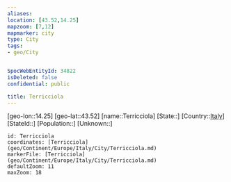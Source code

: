 ```yaml
---
aliases: 
location: [43.52,14.25]
mapzoom: [7,12] 
mapmarker: city 
type: City
tags:
- geo/City


SpocWebEntityId: 34822
isDeleted: false
confidential: public

title: Terricciola
---
```

[geo-lon::14.25]
[geo-lat::43.52]
[name::Terricciola]
[State::]
[Country::[Italy](geo/Continent/Europe/Italy.md)]
[StateId::]
[Population::]
[Unknown::]


```leaflet
id: Terricciola
coordinates: [Terricciola](geo/Continent/Europe/Italy/City/Terricciola.md)
markerFile: [Terricciola](geo/Continent/Europe/Italy/City/Terricciola.md)
defaultZoom: 11 
maxZoom: 18
```



